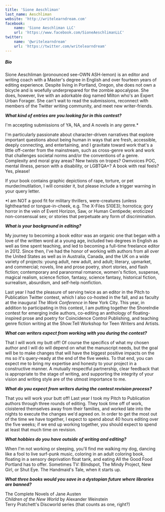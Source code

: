 ```yaml
---
title: 'Sione Aeschliman'
last_name: Aeschliman
website: 'http://writelearndream.com'
facebook:
    name: 'Sione Aeschliman LLC'
    url: 'https://www.facebook.com/SioneAeschlimanLLC'
twitter:
    name: '@writelearndream'
    url: 'https://twitter.com/writelearndream'
---
```


##### Bio

Sione Aeschliman (pronounced see-OWN ASH-lemon) is an editor and writing coach with a Master's degree in English and over fourteen years of editing experience. Despite living in Portland, Oregon, she does not own a bicycle and is woefully underprepared for the zombie apocalypse. She does, however, live with an adorkable dog named Milton who's an Expert Urban Forager. She can't wait to read the submissions, reconnect with members of the Twitter writing community, and meet new writer-friends.

***What kind of entries are you looking for in this contest?***

I'm accepting submissions of YA, NA, and A novels in any genre.\*

I'm particularly passionate about character-driven narratives that explore important questions about being human in ways that are fresh, accessible, deeply connecting, and entertaining, and I gravitate toward work that's a little off-center from the mainstream, such as cross-genre work and work that challenges societal norms and/or the conventions of a genre. Complexity and moral gray areas? New twists on tropes? Ownvoices POC, mental illness, person with a disability, or LGBTQA+? A book with real feels? Yes, please!

If your book contains graphic depictions of rape, torture, or pet murder/mutilation, I will consider it, but please include a trigger warning in your query letter.

\*I am NOT a good fit for military thrillers, were-creatures (unless lighthearted or tongue-in-cheek, e.g. The X-Files S10E3); horrotica; gory horror in the vein of Event Horizon, Saw, or Human Centipede; eroticized non-consensual sex; or stories that perpetuate any form of discrimination.

***What is your background in editing?***

My journey to becoming a book editor was an organic one that began with a love of the written word at a young age, included two degrees in English as well as time spent teaching, and led to becoming a full-time freelance editor in 2012. Since then, I've had the honor of working with authors from all over the United States as well as in Australia, Canada, and the UK on a wide variety of projects: young adult, new adult, and adult; literary, upmarket, and commercial; novels, line and prose poetry, short stories, and flash fiction; contemporary and paranormal romance, women's fiction, suspense, magical realism, science fiction, fantasy, science fantasy, historical fiction, surrealism, absurdism, and self-help nonfiction.

Last year I had the pleasure of serving twice as an editor in the Pitch to Publication Twitter contest, which I also co-hosted in the fall, and as faculty at the inaugural _The Work Conference_ in New York City. This year, in addition to participating in this contest, I am putting together the ShoreIndie contest for emerging indie authors, co-editing an anthology of floating-inspired prose and poetry for Coincidence Control Publishing, and teaching genre fiction writing at the Show:Tell Workshop for Teen Writers and Artists.

***What can writers expect from working with you during the contest?***

That I will work my butt off! Of course the specifics of what my chosen author and I will do will depend on what the manuscript needs, but the goal will be to make changes that will have the biggest positive impacts on the ms so it's query-ready at the end of the five weeks. To that end, you can expect me to bring my expertise and honesty to your project in a constructive manner. A mutually respectful partnership, clear feedback that is appropriate to the stage of writing, and supporting the integrity of your vision and writing style are of the utmost importance to me.

***What do you expect from writers during the contest revision process?***

That you will work your butt off! Last year I took my Pitch to Publication authors through three rounds of editing. They took time off of work, cloistered themselves away from their families, and worked late into the nights to execute the changes we'd agreed on. In order to get the most out of the time we have together, I expect to spend about 40 hours editing over the five weeks; if we end up working together, you should expect to spend at least that much time on revision.

***What hobbies do you have outside of writing and editing?***

When I'm not working or sleeping, you'll find me walking my dog, dancing like a fool to live surf-punk music, coloring in an adult coloring book, floating in a sensory deprivation float tank, and eating All the Good Food Portland has to offer. Sometimes TV: Blindspot, The Mindy Project, New Girl, or Shut Eye. The Handmaid's Tale, when it starts up.

***What three books would you save in a dystopian future where libraries are banned?***

The Complete Novels of Jane Austen  
_Children of the New World_ by Alexander Weinstein  
Terry Pratchett's Discworld series (that counts as one, right?)